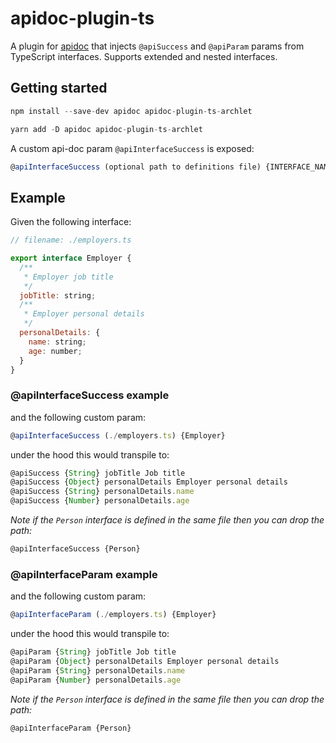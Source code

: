 # apidoc-plugin-ts

A plugin for [apidoc](https://www.npmjs.com/package/apidoc) that injects `@apiSuccess` and `@apiParam` params from TypeScript interfaces. Supports extended and nested interfaces.

## Getting started

```javascript
npm install --save-dev apidoc apidoc-plugin-ts-archlet
```

```javascript
yarn add -D apidoc apidoc-plugin-ts-archlet
```

A custom api-doc param `@apiInterfaceSuccess` is exposed:

```javascript
@apiInterfaceSuccess (optional path to definitions file) {INTERFACE_NAME}
 ```

## Example

Given the following interface:

```javascript
// filename: ./employers.ts

export interface Employer {
  /**
   * Employer job title
   */
  jobTitle: string;
  /**
   * Employer personal details
   */
  personalDetails: {
    name: string;
    age: number;
  }
}
```

### @apiInterfaceSuccess example


and the following custom param:

```javascript
@apiInterfaceSuccess (./employers.ts) {Employer}
```

under the hood this would transpile to:

```javascript
@apiSuccess {String} jobTitle Job title
@apiSuccess {Object} personalDetails Employer personal details
@apiSuccess {String} personalDetails.name
@apiSuccess {Number} personalDetails.age
```

*Note if the `Person` interface is defined in the same file then you can drop the path:*

```javascript
@apiInterfaceSuccess {Person}
```
### @apiInterfaceParam example


and the following custom param:

```javascript
@apiInterfaceParam (./employers.ts) {Employer}
```

under the hood this would transpile to:

```javascript
@apiParam {String} jobTitle Job title
@apiParam {Object} personalDetails Employer personal details
@apiParam {String} personalDetails.name
@apiParam {Number} personalDetails.age
```

*Note if the `Person` interface is defined in the same file then you can drop the path:*

```javascript
@apiInterfaceParam {Person}
```
